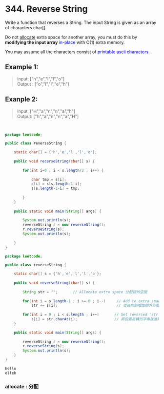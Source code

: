# 344. Reverse String

Write a function that reverses a String. The input String is given as an array of characters char[].

Do not [allocate](#chi) extra space for another array, you must do this by **modifying the input array** <font color=blue>in-place</font> with O(1) extra memory.

You may assume all the characters consist of <font color=blue>printable ascii characters.</font>


## Example 1:

> Input: ["h","e","l","l","o"]<br>
> Output : ["o","l","l","e","h"]


## Exanple 2:

> Input: ["H","a","n","n","a","h"]<br>
> Output: ["h","a","n","n","a","H"]

<br>

```java
package leetcode;

public class reverseString {

	static char[] = {'h','e','l','l','o'};
	
	public void recerseString(char[] s) {
	
		for(int i=0 ; i < s.length/2 ; i++) {
			
			char tmp = s[i];
			s[i] = s[s.length-1-i];
			s[s.length-1-i] = tmp;
			
		}
	}
	
	public static void main(String[] args) {
		
		System.out.println(s);
		reverseString r = new reverseString();
		r.reverseString(s);
		System.out.println(s);
		
	}
}
```

```java
package leetcode;

public class reverseString {

	static char[] s = {'h','e','l','l','o'};
	
	public void reverseString(char[] s) {
	
		String str = "";       // Allocate extra space 分配額外空間
		
		for(int i = s.length-1 ; i >= 0 ; i--)     // Add to extra space from rear to front
			str += s[i];                           // 從後向前增加額外空間
			
		for(int i = 0 ; i < s.length ; i++)       // Set reversed 'str' into char array 's'
			s[i] = str.charAt(i);                 // 將設置反轉的字串放進陣列中
	}

	public static void main(String[] args) {
	
		reverseString r = new reverseString();
		r.reverseString(s);
		System.out.println(s);
	}
}
```

```cmd
hello
olleh
```

<h3 id=chi>allocate : 分配</h3>

